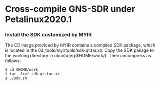 # Cross-compile GNS-SDR under Petalinux2020.1

### Install the SDK customized by MYIR
The CD image provided by MYIR contains a compiled SDK package, which is located in the 03_tools/myirtools/sdk-qt.tar.xz. Copy the SDK pakage to the working directory in ubuntu(eg:$HOME/work/). Then uncompress as follows:
```
$ cd $HOME/work
$ tar -Jxvf sdk-qt.tar.xz
$ ./sdk.sh
```